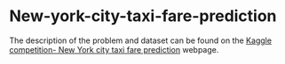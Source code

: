 # New-york-city-taxi-fare-prediction
The description of the problem and dataset can be found on the [Kaggle competition- New York city taxi fare prediction](https://www.kaggle.com/c/new-york-city-taxi-fare-prediction) webpage.

